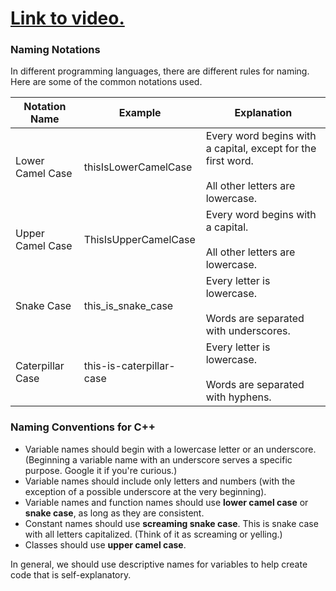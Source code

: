 # [Link to video.](https://www.youtube.com/watch?v=H3_p4pFfCPQ&list=PLVD25niNi0BliJx0Rnr1DB6HdsL5oy5kJ)

### Naming Notations

In different programming languages, there are different rules for naming. Here are some of the common notations used.

| Notation Name | Example | Explanation |
| --- | --- | --- |
| Lower Camel Case | thisIsLowerCamelCase | Every word begins with a capital, except for the first word.<br/><br/>All other letters are lowercase. |
| Upper Camel Case | ThisIsUpperCamelCase | Every word begins with a capital.<br/><br/>All other letters are lowercase. |
| Snake Case | this_is_snake_case | Every letter is lowercase.<br/><br/>Words are separated with underscores. |
| Caterpillar Case | this-is-caterpillar-case | Every letter is lowercase.<br/><br/>Words are separated with hyphens. |

### Naming Conventions for C++

* Variable names should begin with a lowercase letter or an underscore. (Beginning a variable name with an underscore serves a specific purpose. Google it if you're curious.)
* Variable names should include only letters and numbers (with the exception of a possible  underscore at the very beginning).
* Variable names and function names should use **lower camel case** or **snake case**, as long as they are consistent.
* Constant names should use **screaming snake case**. This is snake case with all letters capitalized. (Think of it as screaming or yelling.)
* Classes should use **upper camel case**.

In general, we should use descriptive names for variables to help create code that is self-explanatory.

